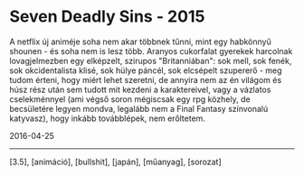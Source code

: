 # Seven Deadly Sins - 2015

A netflix új animéje soha nem akar többnek tűnni, mint egy habkönnyű shounen - és soha nem is lesz több. Aranyos cukorfalat gyerekek harcolnak lovagjelmezben egy elképzelt, szirupos "Britanniában": sok mell, sok fenék, sok okcidentalista klisé, sok hülye páncél, sok elcsépelt szupererő - meg tudom érteni, hogy miért lehet szeretni, de annyira nem az én világom és húsz rész után sem tudott mit kezdeni a karaktereivel, vagy a vázlatos cselekménnyel (ami végső soron mégiscsak egy rpg közhely, de becsületére legyen mondva, legalább nem a Final Fantasy színvonalú katyvasz), hogy inkább továbblépek, nem erőltetem.

2016-04-25 

----

[3.5], [animáció], [bullshit], [japán], [műanyag], [sorozat]